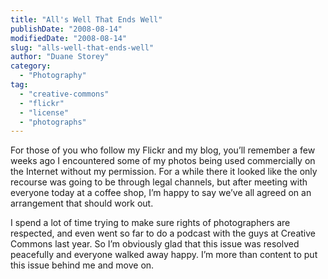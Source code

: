 ```yaml
---
title: "All's Well That Ends Well"
publishDate: "2008-08-14"
modifiedDate: "2008-08-14"
slug: "alls-well-that-ends-well"
author: "Duane Storey"
category:
  - "Photography"
tag:
  - "creative-commons"
  - "flickr"
  - "license"
  - "photographs"
---
```


For those of you who follow my Flickr and my blog, you’ll remember a few weeks ago I encountered some of my photos being used commercially on the Internet without my permission. For a while there it looked like the only recourse was going to be through legal channels, but after meeting with everyone today at a coffee shop, I’m happy to say we’ve all agreed on an arrangement that should work out.

I spend a lot of time trying to make sure rights of photographers are respected, and even went so far to do a podcast with the guys at Creative Commons last year. So I’m obviously glad that this issue was resolved peacefully and everyone walked away happy. I’m more than content to put this issue behind me and move on.